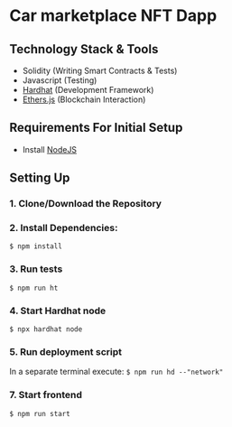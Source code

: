 # Car marketplace NFT Dapp

## Technology Stack & Tools

- Solidity (Writing Smart Contracts & Tests)
- Javascript (Testing)
- [Hardhat](https://hardhat.org/) (Development Framework)
- [Ethers.js](https://docs.ethers.io/v5/) (Blockchain Interaction)

## Requirements For Initial Setup
- Install [NodeJS](https://nodejs.org/en/)

## Setting Up
### 1. Clone/Download the Repository

### 2. Install Dependencies:
`$ npm install`

### 3. Run tests
`$ npm run ht`

### 4. Start Hardhat node
`$ npx hardhat node`

### 5. Run deployment script
In a separate terminal execute:
`$ npm run hd --"network"`

### 7. Start frontend
`$ npm run start`